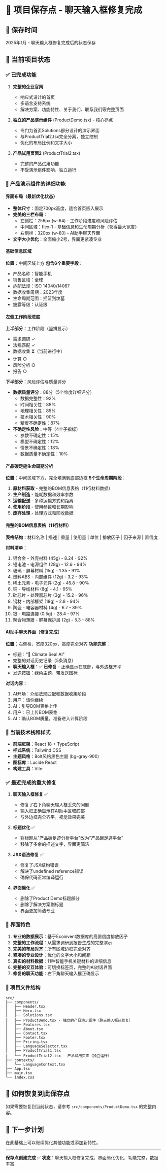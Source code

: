 # 🔄 项目保存点 - 聊天输入框修复完成

## 📅 保存时间
2025年1月 - 聊天输入框修复完成后的状态保存

## 🎯 当前项目状态

### ✅ 已完成功能
1. **完整的企业官网**
   - 响应式设计的首页
   - 多语言支持系统
   - 解决方案、功能特性、关于我们、联系我们等完整页面

2. **独立的产品演示组件** (ProductDemo.tsx) - 核心亮点
   - 专门为首页Solutions部分设计的演示界面
   - 与ProductTrial2.tsx完全分离，独立控制
   - 优化的布局比例和文字大小

3. **产品试用页面2** (ProductTrial2.tsx)
   - 完整的产品试用功能
   - 不受演示组件影响，独立运行

### 🔧 产品演示组件的详细功能

#### 界面布局（最新优化状态）
- **整体尺寸**：固定700px高度，适合首页嵌入展示
- **完美的三栏布局**：
  - 左侧栏：256px (w-64) - 工作阶段进度和风险评估
  - 中间区域：flex-1 - 基础信息和生命周期分析（获得最大宽度）
  - 右侧栏：320px (w-80) - AI助手聊天界面
- **文字大小优化**：全面缩小2号，界面更紧凑专业

#### 基础信息区域
**位置**：中间区域上方
**包含6个重要字段**：
- 产品名称：智能手机
- 销售区域：全球
- 适配法规：ISO 14040/14067
- 数据收集周期：2023年度
- 生命周期范围：摇篮到坟墓
- 披露等级：认证级

#### 左侧工作阶段进度
**上半部分**：工作阶段（竖排显示）
- 需求调研 ✓
- 法规匹配 ✓
- 数据收集 ⏳（当前进行中）
- 计算 ○
- 风险分析 ○
- 报告 ○

**下半部分**：风险评估与质量评分
- **数据质量评分**：88分（5个维度详细评分）
  - 数据完整性：92%
  - 时间相关性：88%
  - 地理相关性：85%
  - 技术相关性：90%
  - 精度不确定性：87%
- **不确定性风险**：中等（4个子指标）
  - 参数不确定性：15%
  - 模型不确定性：12%
  - 情景不确定性：18%
  - 数据质量不确定性：10%

#### 产品碳足迹生命周期分析
**位置**：中间区域下方，完全填满到底部边框
**5个生命周期阶段**：
1. **原材料获取** - 完整的BOM信息表格（11行材料数据）
2. **生产制造** - 能耗数据和效率参数
3. **运输配送** - 多种运输方式和距离
4. **使用阶段** - 使用参数和长期影响
5. **废弃处理** - 处理方式和回收数据

#### 完整的BOM信息表格（11行材料）
**表格结构**：材料名称 | 描述 | 重量 | 使用量 | 单位 | 排放因子 | 因子来源 | 置信度

**材料清单**：
1. 铝合金 - 外壳材料 (45g) - 8.24 - 92%
2. 锂电池 - 电源组件 (28g) - 12.6 - 94%
3. 玻璃 - 屏幕材料 (15g) - 1.35 - 91%
4. 塑料ABS - 内部组件 (12g) - 3.2 - 93%
5. 稀土元素 - 电子元件 (2g) - 45.8 - 90%
6. 铜 - 导线材料 (8g) - 4.1 - 95%
7. 硅芯片 - 处理器芯片 (3g) - 15.2 - 96%
8. 钢材 - 内部框架 (18g) - 2.8 - 94%
9. 陶瓷 - 电容器材料 (4g) - 6.7 - 89%
10. 银 - 电路连接 (0.5g) - 28.4 - 97%
11. 聚合物薄膜 - 屏幕保护层 (2g) - 5.3 - 88%

#### AI助手聊天界面（修复完成）
**位置**：右侧栏，宽度320px，高度完全对齐
**功能完整**：
- 标题："💬 Climate Seal AI"
- 完整的对话历史记录（5条消息）
- **聊天输入框**：✅ **已修复** - 正确显示在底部，与外边框齐平
- 发送按钮：绿色主题，带发送图标

**对话内容**：
1. AI开场：介绍法规匹配和数据收集阶段
2. 用户：请你继续
3. AI：引导BOM表格上传
4. 用户：已上传BOM表格
5. AI：确认BOM质量，准备进入计算阶段

### 🎨 当前技术栈和样式
- **前端框架**：React 18 + TypeScript
- **样式系统**：Tailwind CSS
- **主题风格**：Bolt风格黑色主题 (bg-gray-900)
- **图标库**：Lucide React
- **构建工具**：Vite

### ✅ 最近完成的重大修复
1. **聊天输入框修复** ✅
   - 修复了右下角聊天输入框丢失的问题
   - 输入框正确显示在AI助手区域底部
   - 与外边框完全齐平，视觉效果完美

2. **标题优化** ✅
   - 将标题从"产品碳足迹分析平台"改为"产品碳足迹平台"
   - 移除了多余的描述文字，界面更简洁

3. **JSX语法修复** ✅
   - 修复了JSX结构错误
   - 解决了undefined reference错误
   - 确保代码正常编译运行

4. **界面简化** ✅
   - 删除了Product Demo标题部分
   - 删除了解决方案副标题
   - 界面更加简洁专业

### 🎯 界面特色
1. **专业的数据展示**：基于Ecoinvent数据库的高置信度排放因子
2. **完整的工作流程**：从需求调研到报告生成的完整演示
3. **完美的布局对齐**：所有区域边框完全对齐
4. **紧凑的专业设计**：优化的文字大小和间距
5. **真实的材料数据**：11种智能手机关键材料的详细信息
6. **完整的交互体验**：可切换标签页，完整的AI对话界面
7. **修复的聊天功能**：右下角聊天输入框正确显示

### 📁 项目文件结构
```
src/
├── components/
│   ├── Header.tsx
│   ├── Hero.tsx
│   ├── Solutions.tsx
│   ├── ProductDemo.tsx - 独立的产品演示组件（聊天输入框已修复）
│   ├── Features.tsx
│   ├── About.tsx
│   ├── Contact.tsx
│   ├── Footer.tsx
│   ├── Pricing.tsx
│   ├── LanguageSelector.tsx
│   ├── ProductTrial1.tsx
│   └── ProductTrial2.tsx - 产品试用页面（独立运行）
├── contexts/
│   └── LanguageContext.tsx
├── App.tsx
├── main.tsx
└── index.css
```

## 🔄 如何恢复到此保存点
如果需要恢复到当前状态，请参考 `src/components/ProductDemo.tsx` 的完整内容。

## 📝 下一步计划
在此基础上可以继续优化其他功能或添加新特性。

---
**保存点创建完成** ✅
**状态**：聊天输入框修复完成，界面简化优化，功能完整，数据丰富